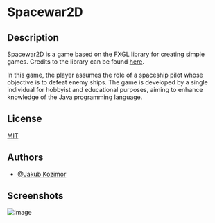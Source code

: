Spacewar2D
==========

Description
-----------

Spacewar2D is a game based on the FXGL library for creating simple games. Credits to the library can be found [here](https://github.com/AlmasB/FXGL).

In this game, the player assumes the role of a spaceship pilot whose objective is to defeat enemy ships. The game is developed by a single individual for hobbyist and educational purposes, aiming to enhance knowledge of the Java programming language.


## License

[MIT](https://choosealicense.com/licenses/mit/)


## Authors

- [@Jakub Kozimor](https://www.github.com/JBRKR000)


## Screenshots
![image](https://github.com/JBRKR000/SpaceWar2D/assets/119077506/1090e9c8-4bf7-4a52-ae13-d9b68f237ec5)
